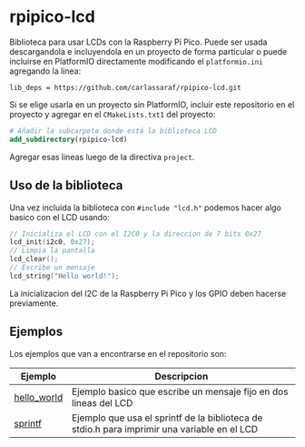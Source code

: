 # rpipico-lcd

Biblioteca para usar LCDs con la Raspberry Pi Pico. Puede ser usada descargandola e incluyendola en un proyecto de forma particular o puede incluirse en PlatformIO directamente modificando el `platformio.ini` agregando la linea:

```
lib_deps = https://github.com/carlassaraf/rpipico-lcd.git
```

Si se elige usarla en un proyecto sin PlatformIO, incluir este repositorio en el proyecto y agregar en el `CMakeLists.txt1` del proyecto:

```cmake
# Añadir la subcarpeta donde está la biblioteca LCD
add_subdirectory(rpipico-lcd)
```

Agregar esas lineas luego de la directiva `project`.

## Uso de la biblioteca

Una vez incluida la biblioteca con `#include "lcd.h"` podemos hacer algo basico con el LCD usando:

```c
// Inicializa el LCD con el I2C0 y la direccion de 7 bits 0x27
lcd_init(i2c0, 0x27);
// Limpia la pantalla
lcd_clear();
// Escribe un mensaje
lcd_string("Hello world!");
```

La inicializacion del I2C de la Raspberry Pi Pico y los GPIO deben hacerse previamente.

## Ejemplos

Los ejemplos que van a encontrarse en el repositorio son:

| Ejemplo | Descripcion |
| ------- | ----------- |
| [hello_world](examples/hello_world/main.c) | Ejemplo basico que escribe un mensaje fijo en dos lineas del LCD |
| [sprintf](examples/sprintf/main.c) | Ejemplo que usa el sprintf de la biblioteca de stdio.h para imprimir una variable en el LCD |

